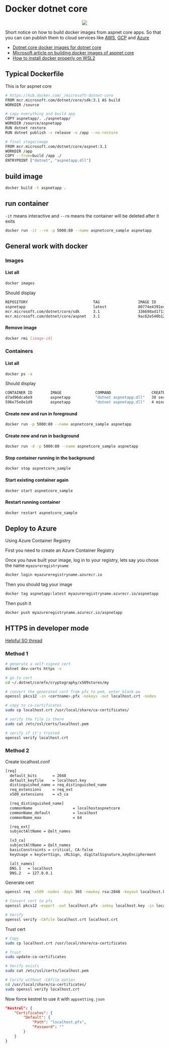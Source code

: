 # Docker dotnet core

<div class="separator" style="clear: both; text-align: center;"><img border="0" src="https://storage.googleapis.com/backslash-project.appspot.com/static/docker-dotnetcore.png"/></div>

Short notice on how to build docker images from aspnet core apps. So that you can can publish them to cloud services like [AWS](https://docs.aws.amazon.com/elasticbeanstalk/latest/dg/dotnet-core-tutorial.html), [GCP](https://cloud.google.com/appengine/docs/flexible/dotnet/quickstart) and [Azure](https://docs.microsoft.com/en-us/aspnet/core/host-and-deploy/azure-apps)

* [Dotnet core docker images for dotnet core](https://hub.docker.com/_/microsoft-dotnet-core)
* [Microsoft article on building docker images of aspnet core](https://docs.microsoft.com/en-us/aspnet/core/host-and-deploy/docker/building-net-docker-images)
* [How to install docker properly on WSL2](https://subhankarsarkar.com/wsl2-for-containerised-dot-net-core-development-using-docker/)

## Typical Dockerfile
This is for aspnet core
```bash
# https://hub.docker.com/_/microsoft-dotnet-core
FROM mcr.microsoft.com/dotnet/core/sdk:3.1 AS build
WORKDIR /source

# copy everything and build app
COPY aspnetapp/. ./aspnetapp/
WORKDIR /source/aspnetapp
RUN dotnet restore
RUN dotnet publish -c release -o /app --no-restore

# final stage/image
FROM mcr.microsoft.com/dotnet/core/aspnet:3.1
WORKDIR /app
COPY --from=build /app ./
ENTRYPOINT ["dotnet", "aspnetapp.dll"]
```

## build image
```sh
docker build -t aspnetapp .
```

## run container
`-it` means interactive and `--rm` means the container will be deleted after it exits
```sh
docker run -it --rm -p 5000:80 --name aspnetcore_sample aspnetapp
```

## General work with docker

### Images
#### List all
```sh
docker images
```

Should display 
```bash
REPOSITORY                             TAG                 IMAGE ID            CREATED             SIZE
aspnetapp                              latest              80774e4391e4        55 minutes ago      212MB
mcr.microsoft.com/dotnet/core/sdk      3.1                 336698ad1713        2 days ago          691MB
mcr.microsoft.com/dotnet/core/aspnet   3.1                 9ac62e540b12        2 days ago          207MB
```

#### Remove image
```sh
docker rmi [image-id]
```

### Containers
#### List all
```sh
docker ps -a
```
Should display
```bash
CONTAINER ID        IMAGE               COMMAND                  CREATED             STATUS                          PORTS                  NAMES
d7ad96dca6e9        aspnetapp           "dotnet aspnetapp.dll"   30 seconds ago      Up 30 seconds                   0.0.0.0:5000->80/tcp   aspnetcore_sample2
596e75e8e1d9        aspnetapp           "dotnet aspnetapp.dll"   4 minutes ago       Exited (0) About a minute ago                          aspnetcore_sample
```

#### Create new and run in foreground
```sh
docker run -p 5000:80 --name aspnetcore_sample aspnetapp
```

#### Create new and run in background
```sh
docker run -d -p 5000:80 --name aspnetcore_sample aspnetapp
```

#### Stop container running in the background
```sh
docker stop aspnetcore_sample
```

#### Start existing container again
```sh
docker start aspnetcore_sample
```

#### Restart running container
```sh
docker restart aspnetcore_sample
```

## Deploy to Azure 
Using Azure Container Registry

First you need to create an Azure Container Registry  

Once you have built your image, log in to your registry, lets say you chose the name `myazureregistryname`
```sh
docker login myazureregistryname.azurecr.io
```

Then you should tag your image
```sh
docker tag aspnetapp:latest myazureregistryname.azurecr.io/aspnetapp
```

Then push it
```sh
docker push myazureregistryname.azurecr.io/aspnetapp
```

## HTTPS in developer mode
[Helpful SO thread](https://stackoverflow.com/questions/55485511/how-to-run-dotnet-dev-certs-https-trust)
### Method 1
```sh
# generate a self-signed cert
dotnet dev-certs https -v

# go to cert
cd ~/.dotnet/corefx/cryptography/x509stores/my

# convert the generated cert from pfx to pem, enter blank pw
openssl pkcs12 -in <certname>.pfx -nokeys -out localhost.crt -nodes

# copy to ca-certificates
sudo cp localhost.crt /usr/local/share/ca-certificates/

# verify the file is there
sudo cat /etc/ssl/certs/localhost.pem

# verify if it's trusted
openssl verify localhost.crt
```

### Method 2
Create localhost.conf
```bash
[req]
  default_bits       = 2048
  default_keyfile    = localhost.key
  distinguished_name = req_distinguished_name
  req_extensions     = req_ext
  x509_extensions    = v3_ca

  [req_distinguished_name]
  commonName                  = localhostaspnetcore
  commonName_default          = localhost
  commonName_max              = 64

  [req_ext]
  subjectAltName = @alt_names

  [v3_ca]
  subjectAltName = @alt_names
  basicConstraints = critical, CA:false
  keyUsage = keyCertSign, cRLSign, digitalSignature,keyEncipherment

  [alt_names]
  DNS.1   = localhost
  DNS.2   = 127.0.0.1
```

Generate cert
```sh
openssl req -x509 -nodes -days 365 -newkey rsa:2048 -keyout localhost.key -out localhost.crt -config localhost.conf

# Convert cert to pfx
openssl pkcs12 -export -out localhost.pfx -inkey localhost.key -in localhost.crt

# Verify
openssl verify -CAfile localhost.crt localhost.crt
```

Trust cert
```sh
# Copy
sudo cp localhost.crt /usr/local/share/ca-certificates

# Trust
sudo update-ca-certificates

# Verify exists
sudo cat /etc/ssl/certs/localhost.pem

# Cerify without -CAfile option
cd /usr/local/share/ca-certificates/
sudo openssl verify localhost.crt
```

Now force kestrel to use it with `appsetting.json`
```json
"Kestrel": {
    "Certificates": {
        "Default": {
            "Path": "localhost.pfx",
            "Password": ""
        }
    }
}
```
